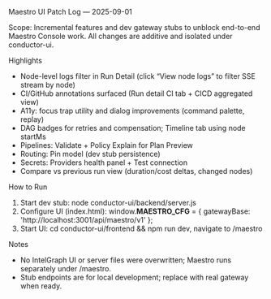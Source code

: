 Maestro UI Patch Log — 2025-09-01

Scope: Incremental features and dev gateway stubs to unblock end-to-end Maestro Console work. All changes are additive and isolated under conductor-ui.

Highlights

- Node-level logs filter in Run Detail (click “View node logs” to filter SSE stream by node)
- CI/GitHub annotations surfaced (Run detail CI tab + CICD aggregated view)
- A11y: focus trap utility and dialog improvements (command palette, replay)
- DAG badges for retries and compensation; Timeline tab using node startMs
- Pipelines: Validate + Policy Explain for Plan Preview
- Routing: Pin model (dev stub persistence)
- Secrets: Providers health panel + Test connection
- Compare vs previous run view (duration/cost deltas, changed nodes)

How to Run

1. Start dev stub: node conductor-ui/backend/server.js
2. Configure UI (index.html):
   window.**MAESTRO_CFG** = { gatewayBase: 'http://localhost:3001/api/maestro/v1' };
3. Start UI: cd conductor-ui/frontend && npm run dev, navigate to /maestro

Notes

- No IntelGraph UI or server files were overwritten; Maestro runs separately under /maestro.
- Stub endpoints are for local development; replace with real gateway when ready.
